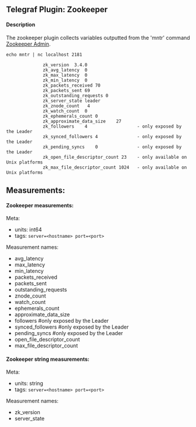 ## Telegraf Plugin: Zookeeper

#### Description

The zookeeper plugin collects variables outputted from the 'mntr' command
[Zookeeper Admin](https://zookeeper.apache.org/doc/trunk/zookeeperAdmin.html).

```
echo mntr | nc localhost 2181

              zk_version  3.4.0
              zk_avg_latency  0
              zk_max_latency  0
              zk_min_latency  0
              zk_packets_received 70
              zk_packets_sent 69
              zk_outstanding_requests 0
              zk_server_state leader
              zk_znode_count   4
              zk_watch_count  0
              zk_ephemerals_count 0
              zk_approximate_data_size    27
              zk_followers    4                   - only exposed by the Leader
              zk_synced_followers 4               - only exposed by the Leader
              zk_pending_syncs    0               - only exposed by the Leader
              zk_open_file_descriptor_count 23    - only available on Unix platforms
              zk_max_file_descriptor_count 1024   - only available on Unix platforms
```

## Measurements:
#### Zookeeper measurements:

Meta:
- units: int64
- tags: `server=<hostname> port=<port>`

Measurement names:
- avg_latency
- max_latency
- min_latency
- packets_received
- packets_sent
- outstanding_requests
- znode_count
- watch_count
- ephemerals_count
- approximate_data_size
- followers #only exposed by the Leader
- synced_followers #only exposed by the Leader
- pending_syncs #only exposed by the Leader
- open_file_descriptor_count
- max_file_descriptor_count

#### Zookeeper string measurements:

Meta:
- units: string
- tags: `server=<hostname> port=<port>`

Measurement names:
- zk_version
- server_state